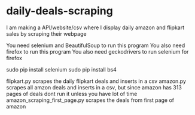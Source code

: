 # daily-deals-scraping
I am making a API/website/csv where I display daily amazon and flipkart sales by scraping their webpage

You need selenium and BeautifulSoup to run this program
You also need firefox to run this program
You also need geckodrivers to run selenium for firefox

sudo pip install selenium
sudo pip install bs4

flipkart.py scrapes the daily flipkart deals and inserts in a csv
amazon.py scrapes all amzon deals and inserts in a csv, but since amazon has 313 pages of deals dont run it unless you have lot of time
amazon_scraping_first_page.py scrapes the deals from first page of amazon
